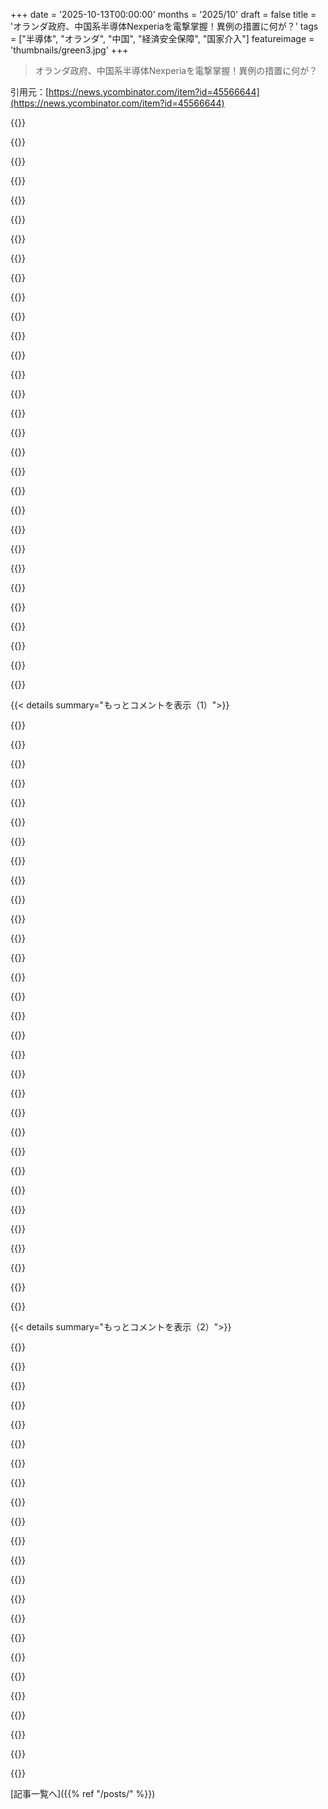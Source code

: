 +++
date = '2025-10-13T00:00:00'
months = '2025/10'
draft = false
title = 'オランダ政府、中国系半導体Nexperiaを電撃掌握！異例の措置に何が？'
tags = ["半導体", "オランダ", "中国", "経済安全保障", "国家介入"]
featureimage = 'thumbnails/green3.jpg'
+++

> オランダ政府、中国系半導体Nexperiaを電撃掌握！異例の措置に何が？

引用元：[https://news.ycombinator.com/item?id=45566644](https://news.ycombinator.com/item?id=45566644)




{{<matomeQuote body="オランダのニュース源からの追加情報だよ[0]。経済省は重要な技術的スキルや能力がオランダやヨーロッパから流出するのを恐れて介入したんだって。「知識漏洩」や欧州経済への脅威があったってプレスリリース[1]で言ってたよ。この介入でオランダ政府は会社内の決定を止めたり覆したりできるようになったんだ。こんなことができるのは、会社にとって有害な場合や、オランダ/ヨーロッパの企業としての将来、またはこの重要なバリューチェーンを維持するためだけ。会社はこの決定を裁判所に上訴できる。この法律は1952年に可決されたけど、これまで一度も使われたことがないんだって。今の政府はどうかと思うけど、この法律が発動されるほど、かなり重大なことが起ころうとしていたんだろうね。正確には何だったのか、今のところは推測するしかないよ。プレスリリースをGoogle翻訳で見てみることをお勧めするよ。今はこれがいちばん近い情報源だ。政府はこれからこの件でたくさん議論することになるだろうね。https://nos.nl/artikel/2586270-kabinet-grijpt-hard-in-bij-ch...<br>https://www.rijksoverheid.nl/actueel/nieuws/2025/10/12/wet-b..." userName="Doxin" createdAt="2025/10/13 07:41:49" color="#ff5c5c">}}




{{<matomeQuote body="みんな自由なアクセスや資本市場が好きだけど、外国の企業が重要なものを買おうとすると話は別だよね。最近のトレンドで市場が閉鎖されつつある。ASMLみたいな会社が競合に買収されるのを、正気の人間なら誰も許さないだろうね。でも、皮肉なのは、非ヨーロッパの国がこれと似たようなこと、例えば石油や鉱山などの産業や企業を国有化したら、とんでもない騒ぎになるってことだよ。" userName="itopaloglu83" createdAt="2025/10/13 21:51:46" color="#785bff">}}




{{<matomeQuote body="非ヨーロッパの国が国有化したら大騒ぎになるっていうけど、Samsung、TSMC、SMICはそれぞれの政府に厳重に守られてるし、中国は（以前は？）現地パートナーなしで外国企業が国内で事業をすることを許さなかったよね。だから、皮肉だとは思わないな。みんな保護主義を実践してるけど、一部はより巧妙なだけだよ。中国特有の例をいくつか挙げるね。<br>tmnvixは、中国がレアアースの軍事利用向け輸出を制限した、全く同じような例を指摘してるよ: https://news.ycombinator.com/item?id=45572420<br>中国は、他のどの国よりもはるかに多くの貿易や投資の障壁、差別的な税金、情報セキュリティの制限を課しているんだ。- https://ecipe.org/wp-content/uploads/2017/06/DTE_China_TWP_R...<br>多くの国と同様に、中国も国内産業を保護または促進するための政策を採用してきたよ。これには、特定の主要産業への的を絞った割り当て、補助金、そして重要な産業における特許の拒否が含まれるね。- https://www.rfa.org/english/news/afcl/fact-check-china-prote...<br>https://en.wikipedia.org/wiki/Made_in_China_2025 - これは政府計画で、自国企業がまず国内、そして世界の主要市場を確保すること、外国のテクノロジー企業を買収すること、そして外国のサプライヤーからの独立を明確な目標としてるんだ。" userName="like_any_other" createdAt="2025/10/13 22:57:10" color="#38d3d3">}}




{{<matomeQuote body="この法律が1952年に制定されてから、一度も使われたことがないっていうのが面白いね。中国が最近、50年代の自国法を初めて発動して、軍事目的のレアアース輸出を禁止したことと、興味深い共通点があるよ。" userName="tmnvix" createdAt="2025/10/13 19:34:19" color="#ff5733">}}




{{<matomeQuote body="オランダのプレスで新しい情報が出てきたよ。NRC新聞[0]の報道によると、オーナーはNexperiaの資金を使って経営難の別の会社（WingSkySemi）を支援しようとしてたらしい。Nexperiaに不要なウェハーを大量に注文させる手口で、Nexperiaは7000万〜8000万ドル相当のウェハーしか必要ないのに、WingSkySemiから2億ドル相当のウェハーを注文させようとしたって。これを実現するために、オーナーは金融経験のないお飾りを役員に据えて、ヨーロッパの役員を解雇したって言われてるね。他の役員がこれに警鐘を鳴らしたら、彼らも解雇されたって記事にあるよ。この問題がオランダ政府に報告されて、それで政府が介入したんだ。元の記事をGoogle翻訳で見てみて。この話にはたくさんの面白くて重要な詳細が載ってるよ。https://www.nrc.nl/nieuws/2025/10/14/chinese-topman-gebruikt..." userName="daan-k" createdAt="2025/10/14 10:48:27" color="#ff33a1">}}




{{<matomeQuote body="グローバリズムと無制限の自由貿易の時代は終わったね。よかったよかった。" userName="noobermin" createdAt="2025/10/14 05:11:15" color="">}}




{{<matomeQuote body="中国は自国企業に多額の補助金を出してるし、大規模な政府機関が長期的に産業を戦略的に指導してるよね。例えば、中国共産党は補助金やダンピングなどを通じて、すべての国際的な太陽光発電メーカーを破壊する、長く意図的な道を歩んできたんだ。これは自由市場の機能とは違うよ。" userName="next_xibalba" createdAt="2025/10/13 23:47:28" color="#ff5733">}}




{{<matomeQuote body="もしかしたら米国政府からの圧力かもね？中国に対する交渉戦術として。数年前のウクライナのMotorSichに対する動きを思い出してごらん。あれは双方にとってWin-Winの取引だったのに、ワシントンが中止させて、結局ロシアの攻勢で破壊されたよね。あなたが言ってるように、スピード感と法律の異例な適用を考えると、非常に異常な原因があったはずだよ。とにかくこの話にはまだ未知の部分が多すぎるから、早く明らかになるといいね。" userName="rzerowan" createdAt="2025/10/13 08:37:33" color="#38d3d3">}}




{{<matomeQuote body="オランダ政府の行動は、米国の圧力じゃなくて、Nexperiaが中国に生産移管しようとしたせいかもね。ロシアがウクライナだけで戦争を終わらせる気がないような、今の政治情勢もあって、政府がすぐ動いたんだと思う。残念ながら、今は面白い時代に生きてるってことだね。" userName="Doxin" createdAt="2025/10/13 12:13:03" color="#785bff">}}




{{<matomeQuote body="EUと西側諸国も、ついに中国みたいに自国の市場を守ろうとしてるね。中国なら、社会に利益があることなら、税金や禁止措置、スパイ活動までためらいなくやるもんな。" userName="maxdo" createdAt="2025/10/13 21:05:40" color="#45d325">}}




{{<matomeQuote body="ローマ帝国が上下水道のある統一された世界だったのに、どうやって技術のない小さな封建社会に逆戻りして1000年も続いたのか、いつも不思議に思ってたんだ。多分、俺たちの現代文明も、同じような過程の始まりにいるんじゃないかな。" userName="trhway" createdAt="2025/10/13 21:18:15" color="">}}




{{<matomeQuote body="アメリカはIntelを国有化しようとしてるし、今の政権だと、もっと共産主義みたいなものが増えそうだね :)" userName="bdangubic" createdAt="2025/10/13 22:58:29" color="">}}




{{<matomeQuote body="笑える。これが自由市場じゃないってどういうこと？ Appleだって、戦略的利益のために社内で何十もの組織を補助してるんだから、それと何が違うの？" userName="philosopher1234" createdAt="2025/10/13 23:49:48" color="">}}




{{<matomeQuote body="こういう状況で、鉱物が実際に何に使われたのかって、いつも疑問に思うんだよな。鉱物には複数の用途があるし。お前から大量の鉱物を手に入れたら、それらを他のことに使えるわけで、そうすればお前が使ってほしくない用途のために、俺が持ってる鉱物を自由に使えるようになる。これじゃ合意の精神に則ってるけど、お前が望まないことを達成してることになる。まるでピラトが手を洗うみたいだ。" userName="dylan604" createdAt="2025/10/13 20:18:33" color="#ff5733">}}




{{<matomeQuote body="レアアース（REM）の採掘って、環境に大きな「見て見ぬふり」な悪影響がある、厄介なビジネスだって知ってる？ だから、ほとんどの国はそれをやらないか、そのためのインフラを持ってないんだよ。" userName="dgfitz" createdAt="2025/10/13 20:23:49" color="#ff33a1">}}




{{<matomeQuote body="中国は外国企業が現地パートナーなしで中国国内で事業することを許可しなかった（しなかったっけ？）けど、Teslaが初めてこの流れを変えたんだよね。" userName="satvikpendem" createdAt="2025/10/14 01:58:05" color="">}}




{{<matomeQuote body="https://rareearthexchanges.com/best-rare-earth-mining-compan...<br>アメリカには採掘に意欲的な企業がいっぱいあるよ。ついに環境なんかクソくらえで、掘って掘って掘りまくれっていう政権になったからね。" userName="dylan604" createdAt="2025/10/13 20:33:02" color="#38d3d3">}}




{{<matomeQuote body="米政府がIntelに20%出資したのは、会社が政府の金もらうなら、政府が株もらうのも公平って話だよ。損失だけ国民に押し付けて利益は自分たちのもの、なんてダメだろ。" userName="gerash" createdAt="2025/10/14 00:08:12" color="#ff5c5c">}}




{{<matomeQuote body="政府がこんなに素早く、しかも権力的に介入できる部署を持ってるなんて驚きだね。まさか、いつもみたいに何もせず、事態が悪化するのを見守るだけかと思ってたよ。" userName="tinco" createdAt="2025/10/14 11:22:03" color="">}}




{{<matomeQuote body="いや〜、マジで大変な時代に生きてるね。中国はめちゃくちゃ賢い戦略を立てた。そして俺たちはそれを許しちゃったんだ。20年間も「こうなるぞ」って警告されてたのに、手遅れになるまで誰も聞かなかったんだから。" userName="echelon" createdAt="2025/10/13 20:12:24" color="">}}




{{<matomeQuote body="中国は外国企業に、現地パートナーなしじゃ国内で事業させないじゃん。だから今回の件が皮肉だとは思わないな。みんな保護主義やってるだけで、やり方が少し違うだけ。で、西側は中国がそれやってるのを「悪い！」って言ってたんだろ？それがマジで皮肉だよな。" userName="croes" createdAt="2025/10/14 03:27:26" color="#785bff">}}




{{<matomeQuote body="彼らはそうするだろうし、実際にしてきたよ。でも、俺たちはそんな彼らを「共産主義者だ！」って呼んでたんだよな。笑っちゃうね。" userName="mk89" createdAt="2025/10/13 21:07:07" color="">}}




{{<matomeQuote body="どっちにしろ、もう止められないよ。中国は独自で技術を発展させるだろうね。それができるし、もう他に道はないんだ。彼らは西側を信用してないし、今回の件はその態度が理解できるってもんだ。「自由市場」なんて、中国が大手と競い始めた途端、「俺たちの言うこと聞け」ってなるんだから。" userName="bigbadfeline" createdAt="2025/10/13 20:41:15" color="#ff33a1">}}




{{<matomeQuote body="Appleと中国政府の違い？それは読者の君たちが自分で考えてみてくれよ。" userName="next_xibalba" createdAt="2025/10/13 23:51:14" color="">}}




{{<matomeQuote body="結局、どうなったわけ？これって、オランダ資本が入ってない独立した中国企業だろ？現地のルールも守ってるはずだ。なのにオランダ政府が「お前らに対して新しい権力持つぞ」って言って終わり？その結果、オランダの技術が輸出禁止になったり、市場から締め出されたりするのかな？それとも、もっと従わせるための仕掛けがあったの？例えば中国みたいに、外国企業を地元企業（ほぼ国営）が51%持ってる、みたいなさ。" userName="nonethewiser" createdAt="2025/10/13 19:40:29" color="#ff33a1">}}




{{<matomeQuote body="俺たちには自由だけど、お前たちには自由じゃないんだよな。" userName="globalnode" createdAt="2025/10/14 07:11:39" color="">}}




{{<matomeQuote body="議論してるって感じがしないし、俺がわざわざ考えてやる義理もないね。俺には程度の違いにしか見えないよ。" userName="philosopher1234" createdAt="2025/10/13 23:53:44" color="">}}




{{<matomeQuote body="中国が金持ち独占企業と競おうとすると「自由市場」は「おれたちの言う通りにしろ」に変わるし、中国が競争できない時は保護政策が強化される。どっちが本当の姿勢なんだ？片方だけ擁護しすぎだろ。<br>" userName="corimaith" createdAt="2025/10/13 21:22:48" color="">}}




{{<matomeQuote body="偽善が大嫌いだから言ったんだけど、ASMLみたいな超価値ある会社を売るのはマジでバカだ。でも、他国が同じことしても怒っちゃダメだよね、彼らにとっても産業は貴重なものだから。市場はどんどん閉鎖的になってる。他の高価値企業もIP権を大事にしろよ。<br>" userName="itopaloglu83" createdAt="2025/10/14 00:38:11" color="">}}




{{<matomeQuote body="西側の会社が中国で自由に企業を買えないなら、中国が西側の会社を買うのも許すべきじゃない。独裁国家とのビジネスは一刻も早くやめるべきだ。むしろ禁止しろ。良いことなんて一つもない。民主主義国家がもっと今回のオランダみたいな動きを見せてくれることを期待してる。<br>" userName="amai" createdAt="2025/10/14 07:32:53" color="#ff5c5c">}}




{{< details summary="もっとコメントを表示（1）">}}

{{<matomeQuote body="気持ちはわかるけど、もし立場が逆だったら、例えば第三世界の国が西側からの投資を国有化しようとしたら、世間は全然支持しないだろうね。ラテンアメリカでは国有化の試みがたくさんあったけど、西側諸国がクーデターに関わってきた歴史があるしな。<br>" userName="mtrovo" createdAt="2025/10/14 09:22:06" color="">}}




{{<matomeQuote body="比較するのは難しいと思う。西側企業はホスト国を不安定化させる戦略的な道具としてビジネスを使ってない。一方、石油会社みたいなのを国有化するのは、単に利益の送金先を変えるだけだからね。<br>" userName="quitit" createdAt="2025/10/14 09:43:01" color="">}}




{{<matomeQuote body="＞西側企業はホスト国を不安定化させる戦略的な道具としてビジネスを使ってない。その情報のソースは？企業はビジネスを有利にするためにホスト国を不安定にしないって？西側企業は何世紀にもわたって現地の政権を不安定にしてきただろ。多くの企業はかつての植民地で資源を奪うために設立されたんだ。Glencore、TotalEnergies、ExxonMobil、Chevronとかが賄賂を贈ったり、暴力的な政治グループを支援して自分たちの利益を守ってきた例はたくさんあるぞ。<br>" userName="regentbowerbird" createdAt="2025/10/14 10:56:14" color="#45d325">}}




{{<matomeQuote body="ユナイテッド・フルーツ社について調べてみろよ。彼らが「バナナ共和国」を作って、政府を不安定にさせたんだ。<br>" userName="mromanuk" createdAt="2025/10/14 11:36:52" color="">}}




{{<matomeQuote body="＞西側企業はホスト国を不安定化させる戦略的な道具としてビジネスを使ってない。その情報どこで手に入れたんだ？漫画からか？お前いくつだよ、ちっぽけなNPCが？<br>" userName="bariscimen" createdAt="2025/10/14 15:59:52" color="">}}




{{<matomeQuote body="これまでの返信は、兵器化の動機と利益の動機を取り違えてるな。オランダがこの会社を掌握したのは利益を横取りするためじゃなくて、この会社がホスト国に対して兵器化されるのを防ぐためだ。オランダにはその合理的な証拠があるはず。これは他国からの挑発的な干渉に対する背景もある。今回のケースは、もしオランダが金銭的な動機で会社を請求していたら、海外投資に大きな不確実性をもたらしていただろうが、今回はそうじゃないから比較は難しいんだ。<br>" userName="quitit" createdAt="2025/10/14 12:04:10" color="#38d3d3">}}




{{<matomeQuote body="外国の資源を搾取して、その利益を自国民じゃなくて外国の所有者に送って貧困に陥らせるって、その国を傷つけてるだろ。お前の言う利益と兵器化の区別は、せいぜい表面的にすぎないな。<br>" userName="grafmax" createdAt="2025/10/14 12:11:43" color="#ff5c5c">}}




{{<matomeQuote body="外国の資源を搾取して、利益を外国のオーナーに送ることで貧困に陥らせるって？ 西洋がアフリカや南米、他の場所でまったく同じことしてなかったら、どうなってたと思う？ 昔はもっとひどいやり方してたし。<br>例えば、アフリカのココア生産はヨーロッパ企業が利益独占してるじゃん。" userName="4ggr0" createdAt="2025/10/14 13:32:30" color="#ff5733">}}




{{<matomeQuote body="西洋の企業はビジネスをホスト国を不安定にするための戦略ツールとして使ってないっていうけど、じゃあ西洋政府は他の方法でホスト国を不安定にしてない？ それについてはどうするべきなの？" userName="tchalla" createdAt="2025/10/14 11:05:47" color="">}}




{{<matomeQuote body="西洋の企業がホスト国を不安定にする戦略ツールとしてビジネスを使ってないっていうけど、ジョン・パーキンスの2004年の本『Confessions of an Economic Hit Man』には、USがまさにそれをやってるって書いてあるんだぜ。" userName="fragmede" createdAt="2025/10/14 11:12:14" color="#ff33a1">}}




{{<matomeQuote body="ホスト国を不安定にさせるってことの定義によるんじゃないかな。でも、今のオランダのケースとはちょっと違う話だけどね。" userName="mtrovo" createdAt="2025/10/14 11:04:43" color="">}}




{{<matomeQuote body="これは『Silent Coup』って本の前提だね。西側の企業がInvestor–state dispute settlement systemを使って国から資源の支配権を奪う方法を解説してる。ICC（International Chamber of Commerce in Switzerland）とかWorld Bank（ICSID経由）がこの企業いじめ、つまりネオコロニアリズムの主要な舞台さ。これが無視されたりすると、民主主義の守護者が動き出すんだ。多くの紛争の裏には、この手の裁判所があるよ。中国政府のファンじゃないけど、中国企業がオランダ政府に対して同じシステムを使ってほしいな。" userName="smashah" createdAt="2025/10/14 12:35:21" color="#ff33a1">}}




{{<matomeQuote body="「良いことなんてない」って言うけど、経済的な繋がりがグローバルな平和を生んできたって見方もできるよね。才能やIPが流出しても、貿易は不公平でも人類のためになるっていう人道的でコスモポリタンな議論もあるんだ。このケースがそうかは別として、「良いことない」って決めつけるのはどうかな。" userName="wraptile" createdAt="2025/10/14 11:16:10" color="#45d325">}}




{{<matomeQuote body="その議論はできるけど、独裁国家との貿易がヨーロッパの平和を生んだっていう証拠がいるよね。俺の考えでは、ヨーロッパの平和は国内政治、MAD、アメリカ帝国主義、そしてグローバル貿易（この順で）がもたらしたものだと思う。この50年って、単なる例外的な期間かもしれないし。50年なんて短いし、その平和も均等じゃなかったし、安定してるようにも見えないよ。" userName="cma256" createdAt="2025/10/14 11:31:45" color="#785bff">}}




{{<matomeQuote body="原因は色々あるだろうけど、WW2がひどすぎたから、ヨーロッパの人は二度とあんなことしたくないって強く思ったのが一番大きいんじゃないかな。過去75年間、ヨーロッパが平和だったのは、だいたい2000年前の「Pax Romana」以来、ずっと戦争ばっかりだった歴史を考えると、まさに前例のないことだよ。" userName="insane_dreamer" createdAt="2025/10/14 13:42:45" color="#ff33a1">}}




{{<matomeQuote body="WW2がひどかったからヨーロッパが平和になったって言うのは、子供じみた考えだよ。この75年の平和は、世界がUSAとUSSRに分かれてて、この二つの国が全面戦争しないって決めたからなんだよ。" userName="Ray20" createdAt="2025/10/14 19:03:15" color="#45d325">}}




{{<matomeQuote body="いや、それは違うよ。ヨーロッパで75年間平和が続いたのは、フランスとドイツが過去40年で2度も戦った反省から、これ以上の争いを避けるために同盟を組んだからだ。ついでにアメリカへの依存を減らしたかったのもあるね。Treaty of RomeからEUになったのがその証拠だよ。" userName="insane_dreamer" createdAt="2025/10/15 16:41:52" color="">}}




{{<matomeQuote body="へえ、WW2を始めたドイツと、すぐに降伏したフランスのおかげで平和って？そんなわけないだろ。ヨーロッパで75年間戦争がなかったのは、その間ずっとアメリカが「誰と戦争するか」を一人で決めていたからに他ならないんだよ。" userName="Ray20" createdAt="2025/10/15 17:47:20" color="">}}




{{<matomeQuote body="君に賛成だよ。残念だけど、西側諸国は石油が豊富だったり、中国みたいに独裁国家とかなり商売してるんだよな。" userName="flumpcakes" createdAt="2025/10/14 08:49:16" color="">}}




{{<matomeQuote body="公平な土俵があるなら大賛成だよ。みんなそれぞれのやり方で力を示しているんだから。アメリカやEUが持っているのに中国にはない不公平なアドバンテージって何だと思う？" userName="tchalla" createdAt="2025/10/14 11:04:09" color="">}}




{{<matomeQuote body="「西側企業が中国で自由に買えないなら逆もダメ」って言うけど、西側国内でも企業は自由に買えないんだよ。「独裁国家とのビジネスは止めるべき」って？ビジネスはビジネスだろ。富の生成を見ろよ。「民主主義政府の動きにも期待」って、これは民主主義の問題じゃない。中国が民主主義でも問題は同じ。ロシアも民主主義だし、世界の紛争は民主主義国同士だよ。問題は民主主義か独裁かじゃなくて、力の問題。白人対非白人、500年の地政学的秩序を巡る戦いなんだ。だからアメリカと中国じゃなく、「西側」と中国の戦いだよ。" userName="hearsathought" createdAt="2025/10/14 15:19:25" color="#ff33a1">}}




{{<matomeQuote body="アメリカだけが世界の不安定化や傀儡政権樹立で利益を得てきたわけじゃないって、分かってる？西側全体がそうなんだよ。アメリカは先鋒だけど、氷山の一角に過ぎないんだ。結局、これまで西側が貪り食ってきた資源のために、こういうビジネスはかなり実りがあったってことだよ。" userName="crossroadsguy" createdAt="2025/10/14 08:37:39" color="">}}




{{<matomeQuote body="西側文明が中国とのビジネスを全部止められるなんて思ってるなら、かなり妄想的だろ。西側文明全体が今、中国の製造業に支えられて成り立ってるんだからな。" userName="ahmetrcagil" createdAt="2025/10/14 10:07:15" color="#ff5733">}}




{{<matomeQuote body="俺たちは金持ちが支配する独裁国家だよ。アメリカはもう民主主義のふりすら気にしてない。サウジアラビアみたいに、これは地政学の問題なんだ。中国とのライバル関係はどんどん煽られてるけど、あそこは長年の主要貿易相手国だろ。協力関係を築けたはずなのに、リーダーが無能で敵対的すぎる。結局、排外主義で儲けるのは防衛ロビーだけなんだよな。" userName="grafmax" createdAt="2025/10/14 12:05:02" color="#38d3d3">}}




{{<matomeQuote body="アムステルダム控訴院からの情報だよ[0]。予想通り、米国政府からの相当な圧力があったみたい。最新のUS 50% ruleがきっかけで、NexperiaのCEOにも圧力がかかったんだ。<br>・米国は、エンティティリストから除外されたければ、中国系リーダーシップを捨てるようNexperiaに指示。<br>・オランダ政府は、中国とのつながりがないことを確実にするため、新しい監査役会の導入をCEOに迫った。大きなポイントはUS 50% ruleとオランダ政府の要求だね。<br>[0]https://uitspraken.rechtspraak.nl/details?id=ECLI:NL:GHAMS:2..." userName="rzerowan" createdAt="2025/10/14 11:33:04" color="#38d3d3">}}




{{<matomeQuote body="この件は、中国の新しいレアアース規制に一直線につながってるんだよ。" userName="chvid" createdAt="2025/10/14 14:34:25" color="">}}




{{<matomeQuote body="今回の件はすごく破壊的だね。建設的なことなら人類を月に送り返せるのに。<br>Beijingからの報復が来たら、この会社はもう終わりだろう。<br>関係者誰一人得しないし、EUの半導体供給確保なんて薄っぺらい言い訳も意味ないよ。" userName="rzerowan" createdAt="2025/10/14 12:33:40" color="#785bff">}}




{{<matomeQuote body="これはUSにとっては都合がいいことだよ。まるでGermanyがエネルギーインフラを解体して、生産施設をUSに移すのがUSに都合がいいのと同じさ。BASFがGermanyでの生産を停止し、USで拡大しているのが証拠だね。短期的に見ればそうだけど、長期的に同盟国が弱体化すると引きずり込まれるし、強い同盟国の方が有利だ。でも、USがLibyaを破壊しようとしていた頃、UN安全保障理事会でUSに逆らう投票をしたらGermanyを許さないって言ってたのを覚えてるよ[1]。あの時、Germanyはもうこれ以上落ちぶれないと思ってたけど、今に至るよ。<br>URL: https://www.theguardian.com/commentfree/2011/mar/18/libya-..." userName="rjzzleep" createdAt="2025/10/14 13:36:59" color="#ff5733">}}




{{<matomeQuote body="＞「建設的なことなら人類を月に送り返せる」って言うけど、NASAは政府機関だよ。あの場合は”国家資本主義”じゃなかった。もちろんNASAは民間請負業者を使ったけど、所有はしてなかったからね。" userName="antonvs" createdAt="2025/10/15 08:06:53" color="">}}




{{<matomeQuote body="歯止めがかからない末期の資本主義も、別に良いわけじゃないよ。" userName="bayindirh" createdAt="2025/10/14 13:36:37" color="">}}

{{</details>}}




{{< details summary="もっとコメントを表示（2）">}}

{{<matomeQuote body="毒を選ぶなんてやめなよ、両方混ぜちゃえ！損失は産業政策で、利益はレントシーキングで。" userName="z2" createdAt="2025/10/14 14:28:36" color="">}}




{{<matomeQuote body="えーと、戦略的産業っていう概念があるんだよ。それはEuropeに限った話でも、現代に限った話でもない。でも、それでEuropeが悪者っていう論調を語るのはやめないでね、彼らは自発的にかどうかにかかわらず、Chinaに多くの技術を移転してきた国際的な状況なのにさ。" userName="touristtam" createdAt="2025/10/14 12:03:21" color="#ff33a1">}}




{{<matomeQuote body="この動きが、European国内技術生産の推進に繋がると思う？" userName="femiagbabiaka" createdAt="2025/10/14 16:44:29" color="">}}




{{<matomeQuote body="ほとんど全てが戦略的だと見なされ得るよね。" userName="paganel" createdAt="2025/10/14 13:24:05" color="">}}




{{<matomeQuote body="なんか反論が弱いんだよね。ウランとか医薬品は戦略的に超重要だけど、ドッグフードとかは全然そうじゃないじゃん。" userName="notmyjob" createdAt="2025/10/14 14:03:48" color="">}}




{{<matomeQuote body="牛乳とかヨーグルト、パン、それにいろんな食料品も間違いなく戦略物資だよ。俺が知る限り、ほとんどの国は食料で孤立主義にはなってない（中国みたいに例外的にやろうとしてる国もあるけど）。ウランがなくても大戦には勝てるかもしれないけど、ドイツの第一次世界大戦の二の舞になりたくなければ、パンと牛乳は必要不可欠だ。" userName="paganel" createdAt="2025/10/14 17:12:01" color="#38d3d3">}}




{{<matomeQuote body="牛乳やヨーグルト、パンなど食料品は戦略物資だよね、って話だけど、まさにその通りで、だからこそアメリカもヨーロッパも、あの分野を過保護なくらい保護して補助金を出してるんだよ。" userName="nosianu" createdAt="2025/10/14 18:34:24" color="">}}




{{<matomeQuote body="ヨーロッパは国じゃないし、残念ながら俺の国（ルーマニア）は最悪の事態になったら手ぶらになっちゃうだろうな（今回のパンデミックがそれを証明した）。" userName="paganel" createdAt="2025/10/15 07:44:02" color="">}}




{{<matomeQuote body="ヨーロッパは国じゃない、って言ったけど、そんなの当たり前だろ！全く関係ないし。だってEUの農業政策はEUが決めるんだから、個々の国はそれに合わせて国内法を作るだけだろ。" userName="nosianu" createdAt="2025/10/15 15:23:42" color="#ff5c5c">}}




{{<matomeQuote body="2026〜2028年のヨーロッパの半導体製造装置の予想支出額なんて誤差レベルだよ。同期間の300mmウェハー製造装置の世界支出総額は3740億ドルで、地域別内訳は次の通りさ。中国25%、韓国23%、台湾20%、アメリカ16%、日本9%、ヨーロッパと中東4%、東南アジア3%。[1] https://www.semi.org/en/semi-press-release/semi-reports-glob..." userName="dhx" createdAt="2025/10/14 01:21:23" color="#ff5733">}}




{{<matomeQuote body="いや、でもその機械はヨーロッパで作られてるんだよ。特にほとんどはNetherlandsだけど、Hollandでも作られてる。" userName="motoboi" createdAt="2025/10/14 02:02:02" color="">}}




{{<matomeQuote body="NetherlandsとHollandって？同じ場所じゃないの？それに、ASMLのステッパーがNetherlandsで作られてるとしても、ASML製ツール以外にも工場を建てるのに必要なフォトリソグラフィ以外のツールもたくさんあるんだよ。" userName="55873445216111" createdAt="2025/10/14 02:26:56" color="#ff5733">}}




{{<matomeQuote body="NetherlandsとHollandが同じ場所かって？ HollandはNetherlandsの一部だよ。アメリカのTexasがアメリカの一部であるのと同じ。だから、あの発言は重複してたね。https://en.wikipedia.org/wiki/Holland" userName="magicalhippo" createdAt="2025/10/14 02:41:40" color="#ff5c5c">}}




{{<matomeQuote body="それにASMLもNexperiaもASMIもHollandにはないよ。Hollandに半導体事業があるなんて、俺は思いつかないな。" userName="vincentkriek" createdAt="2025/10/14 06:30:03" color="">}}




{{<matomeQuote body="ASMLはデルフトにもオフィスがあるから、Hacker News（HN）標準の衒学的な言い方をするなら「いや、実際にはあるよ！」って感じだね。" userName="skrebbel" createdAt="2025/10/14 08:21:41" color="">}}




{{<matomeQuote body="もっと細かく言うと、そこで機械は作られてないよ。ただの小さなサテライトオフィスなんだ。" userName="yuye" createdAt="2025/10/14 10:07:51" color="">}}




{{<matomeQuote body="新しい最新の半導体工場（fab）の設備投資（Capex）の約半分がASMLに行くんだ。" userName="apexalpha" createdAt="2025/10/14 18:17:24" color="#785bff">}}




{{<matomeQuote body="それも長くは続かないかもね。もし中国がASMLの独占を破る動機がなかったとしても、今は間違いなくあるだろう。" userName="buyucu" createdAt="2025/10/14 06:49:50" color="">}}




{{<matomeQuote body="ASMLだけじゃないよ。ASMLはZeiss製の特殊レンズを使ってるし、アメリカの重要な知的財産（IP）もこれらの機械に入ってるから、高度な半導体生産は世界規模の協力なんだ。<br>中国はそれを全部国内でやろうとしてるけど、7nm技術みたいに、経済的にうまくいく可能性は低いだろうね。" userName="Tade0" createdAt="2025/10/14 07:54:06" color="#38d3d3">}}




{{<matomeQuote body="＞（具体的に何だったか覚えてないけど）<br>たぶん光源だよ。ASMLが買収する前はサンディエゴのCymerが作ってたものだね。" userName="skrebbel" createdAt="2025/10/14 08:20:40" color="#785bff">}}




{{<matomeQuote body="中国は一生懸命やってるけど、この特定の製品は超ハイテクだから開発に苦労してるんだ。ほとんど完成したレプリカは持ってても、レーザーみたいな主要部品が足りないんだろうな。" userName="Cthulhu_" createdAt="2025/10/14 13:43:32" color="">}}




{{<matomeQuote body="とんでもない！パチーノの絶叫は演技史に残るし、Strasberg演技メソッドが生み出した最高のシーンの一つだよ。批評家は批判するだろうけど、あの映画にはすごく良いところがいくつかあるんだ。" userName="mmaunder" createdAt="2025/10/13 20:59:28" color="">}}

{{</details>}}



[記事一覧へ]({{% ref "/posts/" %}})

